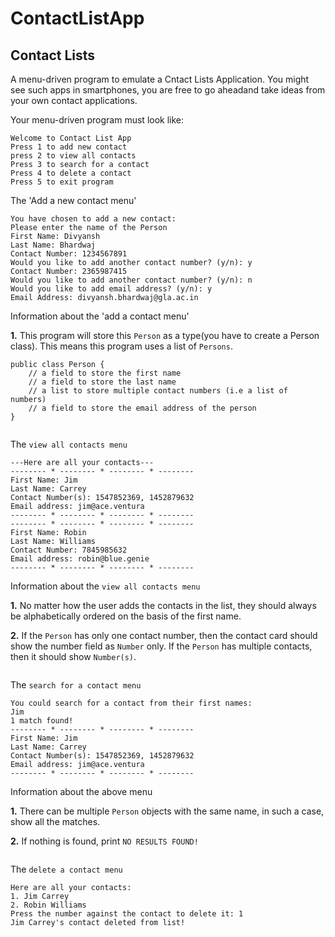 # ContactListApp

Contact Lists
-----------------

A menu-driven program to emulate a Cntact Lists Application. You might see such apps in smartphones, you are free to go aheadand take ideas from your own contact applications.

Your menu-driven program must look like:

```
Welcome to Contact List App
Press 1 to add new contact
press 2 to view all contacts
Press 3 to search for a contact
Press 4 to delete a contact
Press 5 to exit program
```

The 'Add a new contact menu'

```
You have chosen to add a new contact: 
Please enter the name of the Person
First Name: Divyansh
Last Name: Bhardwaj
Contact Number: 1234567891
Would you like to add another contact number? (y/n): y
Contact Number: 2365987415
Would you like to add another contact number? (y/n): n
Would you like to add email address? (y/n): y
Email Address: divyansh.bhardwaj@gla.ac.in
```

Information about the 'add a contact menu'

**1.** This program will store this ```Person``` as a type(you have to create a Person class). This means this program uses a list of          ```Persons```.

```
public class Person {
    // a field to store the first name
    // a field to store the last name
    // a list to store multiple contact numbers (i.e a list of numbers)
    // a field to store the email address of the person 
}
```

```
```

The ```view all contacts menu```

```
---Here are all your contacts---
-------- * -------- * -------- * --------
First Name: Jim
Last Name: Carrey
Contact Number(s): 1547852369, 1452879632
Email address: jim@ace.ventura
-------- * -------- * -------- * --------
-------- * -------- * -------- * --------
First Name: Robin
Last Name: Williams
Contact Number: 7845985632
Email address: robin@blue.genie
-------- * -------- * -------- * --------
```

Information about the ```view all contacts menu```

**1.** No matter how the user adds the contacts in the list, they should always be alphabetically ordered on the basis of the first            name.

**2.** If the ```Person``` has only one contact number, then the contact card should show the number field as ```Number``` only. If the        ```Person``` has multiple contacts, then it should show ```Number(s)```.

```   
```

The ```search for a contact menu```

```
You could search for a contact from their first names: 
Jim
1 match found!
-------- * -------- * -------- * --------
First Name: Jim
Last Name: Carrey
Contact Number(s): 1547852369, 1452879632
Email address: jim@ace.ventura
-------- * -------- * -------- * --------
```

Information about the above menu

**1.** There can be multiple ```Person``` objects with the same name, in such a case, show all the matches.

**2.** If nothing is found, print ```NO RESULTS FOUND!```

```
```

The ```delete a contact menu```

```
Here are all your contacts: 
1. Jim Carrey
2. Robin Williams
Press the number against the contact to delete it: 1
Jim Carrey's contact deleted from list!
```
```
```











